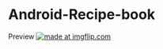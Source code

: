 # Android-Recipe-book
Preview
<a href="https://imgflip.com/gif/2fomdn"><img src="https://i.imgflip.com/2fomdn.gif" title="made at imgflip.com"/></a>
